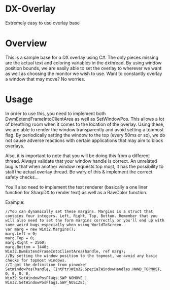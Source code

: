 # DX-Overlay
Extremely easy to use overlay base

# Overview

This is a sample base for a DX overlay using C#. The only pieces missing are the actual text and coloring variables in the dxthread.
By using window position bounds, we are easily able to set the overlay to wherever we want as well as choosing the monitor we wish to use.
Want to constantly overlay a window that may move? No worries.

# Usage

In order to use this, you need to implement both DwmExtendFrameIntoClientArea as well as SetWindowPos. This allows a lot of breathing room when it comes to the location of the overlay.
Using these, we are able to render the window transparently and avoid setting a topmost flag.
By periodically setting the window to the top (every 50ms or so), we do not cause adverse reactions with certain applications that may aim to block overlays.

Also, it is important to note that you will be doing this from a different thread. Always validate that your window handle is correct. An unrelated bug is that when another window requests top most, it has the possibility to stall the actual overlay thread. Be wary of this & implement the correct safety checks...

You'll also need to implement the text renderer (basically a one liner function for SharpDX to render text) as well as a RawColor function.

Example:
```
//You can dynamically set these margins. Margins is a struct that contains four integers. Left, Right, Top, Bottom. Remember that you will also need to set the form margins correctly or you'll end up with some weird bugs especially when using WorldToScreen. 
var marg = new Win32.Margins();
marg.Left = 0;
marg.Top = 0;
marg.Right = 2560;
marg.Bottom = 1440;
Win32.DwmExtendFrameIntoClientArea(handle, ref marg);
//By setting the window position to the topmost, we avoid any basic checks for topmost windows.
//I got the definition from pinvoke!
SetWindowPos(handle, (IntPtr)Win32.SpecialWindowHandles.HWND_TOPMOST, 0, 0, 0, 0, 
Win32.SetWindowPosFlags.SWP_NOMOVE | Win32.SetWindowPosFlags.SWP_NOSIZE);
```
